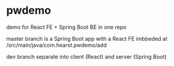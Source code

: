 # pwdemo
demo for React FE + Spring Boot BE in one repo

master branch is a Spring Boot app with a React FE imbbeded at /src/main/java/com.hearst.pwdemo/add

dev branch separate into client (React) and server (Spring Boot)
